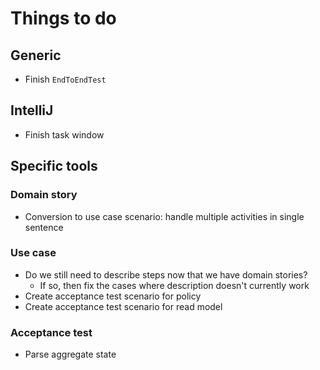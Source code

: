 # Things to do

## Generic

- Finish `EndToEndTest`


## IntelliJ

- Finish task window


## Specific tools

### Domain story

- Conversion to use case scenario: handle multiple activities in single sentence


### Use case

- Do we still need to describe steps now that we have domain stories?
  - If so, then fix the cases where description doesn't currently work
- Create acceptance test scenario for policy
- Create acceptance test scenario for read model

### Acceptance test

- Parse aggregate state

